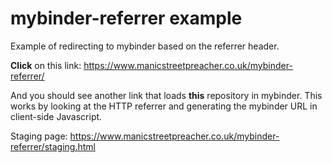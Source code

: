 # mybinder-referrer example

Example of redirecting to mybinder based on the referrer header.

**Click** on this link: https://www.manicstreetpreacher.co.uk/mybinder-referrer/

And you should see another link that loads **this** repository in mybinder.
This works by looking at the HTTP referrer and generating the mybinder URL in client-side Javascript.

Staging page: https://www.manicstreetpreacher.co.uk/mybinder-referrer/staging.html

